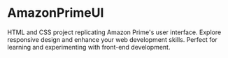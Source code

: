 # AmazonPrimeUI
HTML and CSS project replicating Amazon Prime's user interface. Explore responsive design and enhance your web development skills. Perfect for learning and experimenting with front-end development. 
